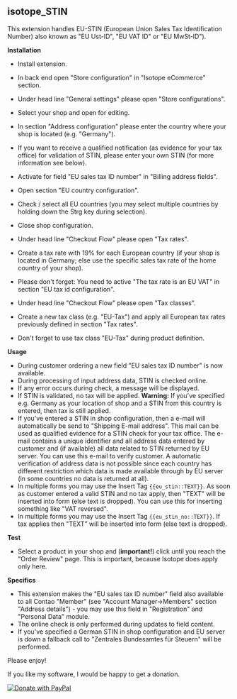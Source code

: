 ## isotope_STIN ##

This extension handles EU-STIN (European Union Sales Tax Identification Number) also known as "EU Ust-ID", "EU VAT ID" or "EU MwSt-ID").

**Installation**

* Install extension.
* In back end open "Store configuration" in "Isotope eCommerce" section.
* Under head line "General settings" please open "Store configurations".
* Select your shop and open for editing.
* In section "Address configuration" please enter the country where your shop is located (e.g. "Germany").
* If you want to receive a qualified notification (as evidence for your tax office) for validation of STIN, please enter your own STIN (for more information see below).
* Activate for field "EU sales tax ID number" in "Billing address fields".
* Open section "EU country configuration".
* Check / select all EU countries (you may select multiple countries by holding down the Strg key during selection).
* Close shop configuration.

* Under head line "Checkout Flow" please open "Tax rates".
* Create a tax rate with 19% for each European country (if your shop is located in Germany; else use the specific sales tax rate of the home country of your shop).
* Please don't forget: You need to active "The tax rate is an EU VAT" in section "EU tax id configuration".

* Under head line "Checkout Flow" please open "Tax classes".
* Create a new tax class (e.g. "EU-Tax") and apply all European tax rates previously defined in section "Tax rates".
* Don't forget to use tax class "EU-Tax" during product definition.

**Usage**

* During customer ordering a new field "EU sales tax ID number" is now available.
* During processing of input address data, STIN is checked online.
* If any error occurs during check, a message will be displayed.
* If STIN is validated, no tax will be applied. **Warning:** If you've specified e.g. Germany as your location of shop and a STIN from this country is entered, then tax is still applied.
* If you've entered a STIN in shop configuration, then a e-mail will automatically be send to "Shipping E-mail address". This mail can be used as qualified evidence for a STIN check for your tax office. The e-mail contains a unique identifier and all address data entered by customer and (if available) all data related to STIN returned by EU server. You can use this e-mail to verify customer. A automatic verification of address data is not possible since each country has different restriction which data is made available through by EU server (in some countries no data is returned at all).
* In multiple forms you may use the Insert Tag `{{eu_stin::TEXT}}`. As soon as customer entered a valid STIN and no tax apply, then "TEXT" will be inserted into form (else text is dropped). You can use this for inserting something like "VAT reversed".
* In multiple forms you may use the Insert Tag `{{eu_stin_no::TEXT}}`. If tax applies then "TEXT" will be inserted into form (else text is dropped).

**Test**

* Select a product in your shop and (**important!**) click until you reach the "Order Review" page. This is important, because Isotope does apply only here.

**Specifics**

* This extension makes the "EU sales tax ID number" field also available to all Contao "Member" (see "Account Manager->Members" section "Address details") - you may use this field in "Registration" and "Personal Data" module.
* The online check is only performed during updates to field content.
* If you've specified a German STIN in shop configuration and EU server is down a fallback call to "Zentrales Bundesamtes für Steuern" will be performed.

Please enjoy!

If you like my software, I would be happy to get a donation.

<a href="https://www.paypal.com/donate/?hosted_button_id=DS6VK49NAFHEQ" target="_blank" rel="noopener">
  <img src="https://www.paypalobjects.com/en_US/DK/i/btn/btn_donateCC_LG.gif" alt="Donate with PayPal"/>
</a>
